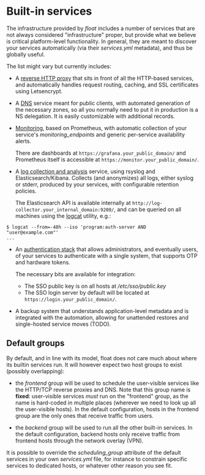 Built-in services
===

The infrastructure provided by *float* includes a number of services
that are not always considered "infrastructure" proper, but provide
what we believe is critical platform-level functionality. In general,
they are meant to discover your services automatically (via their
*services.yml* metadata), and thus be globally useful.

The list might vary but currently includes:

* A [reverse HTTP proxy](http_router.md) that sits in front of all the
  HTTP-based services, and automatically handles request routing,
  caching, and SSL certificates using Letsencrypt.

* A [DNS](../roles/dns/README.md) service meant for public clients, with
  automated generation of the necessary zones, so all you normally
  need to put it in production is a NS delegation. It is easily
  customizable with additional records.

* [Monitoring](../roles/prometheus/README.md), based on Prometheus,
  with automatic collection of your service's *monitoring_endpoints*
  and generic per-service availability alerts.

  There are dashboards at `https://grafana.your_public_domain/` and
  Prometheus itself is accessible at
  `https://monitor.your_public_domain/`.

* A [log collection and analysis](../roles/log-collector/README.md)
  service, using rsyslog and Elasticsearch/Kibana. Collects (and
  anonymizes) all logs, either syslog or stderr, produced by your
  services, with configurable retention policies.

  The Elasticsearch API is available internally at
  `http://log-collector.your_internal_domain:9200/`, and can be
  queried on all machines using the
  [logcat](https://git.autistici.org/ai3/tools/logcat) utility, e.g.:

```shell
$ logcat --from=-48h --iso 'program:auth-server AND "user@example.com"'
...
```

* An [authentication stack](identity_management.md) that allows
  administrators, and eventually users, of your services to
  authenticate with a single system, that supports OTP and hardware
  tokens.

  The necessary bits are available for integration:

  * The SSO public key is on all hosts at */etc/sso/public.key*
  * The SSO login server by default will be located at
    `https://login.your_public_domain/`.

* A backup system that understands application-level metadata and is
  integrated with the automation, allowing for unattended restores and
  single-hosted service moves (TODO).

## Default groups

By default, and in line with its model, float does not care much about
where its builtin services run. It will however expect two host groups
to exist (possibly overlapping):

* the *frontend* group will be used to schedule the user-visible
  services like the HTTP/TCP reverse proxies and DNS. Note that this
  group name is **fixed**: user-visible services *must* run on the
  "frontend" group, as the name is hard-coded in multiple places
  (wherever we need to look up all the user-visible hosts). In the
  default configuration, hosts in the frontend group are the only ones
  that receive traffic from users.

* the *backend* group will be used to run all the other built-in
  services. In the default configuration, backend hosts only receive
  traffic from frontend hosts through the network overlay (VPN).

It is possible to override the *scheduling_group* attribute of the
default services in your own *services.yml* file, for instance to
constrain specific services to dedicated hosts, or whatever other
reason you see fit.
